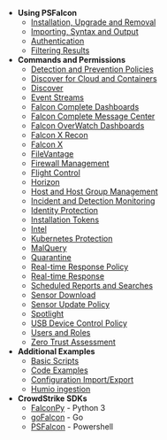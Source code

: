 * __Using PSFalcon__
    + [Installation, Upgrade and Removal](Installation,-Upgrade-and-Removal)
    + [Importing, Syntax and Output](Importing,-Syntax-and-Output)
    + [Authentication](Authentication)
    + [Filtering Results](Filtering-Results)
* __Commands and Permissions__
    + [Detection and Prevention Policies](Detection-and-Prevention-Policies)
    + [Discover for Cloud and Containers](Discover-for-Cloud-and-Containers)
    + [Discover](Discover)
    + [Event Streams](Event-Streams)
    + [Falcon Complete Dashboards](Falcon-Complete-Dashboards)
    + [Falcon Complete Message Center](Falcon-Complete-Message-Center)
    + [Falcon OverWatch Dashboards](Falcon-OverWatch-Dashboards)
    + [Falcon X Recon](Falcon-X-Recon)
    + [Falcon X](Falcon-X)
    + [FileVantage](FileVantage)
    + [Firewall Management](Firewall-Management)
    + [Flight Control](Flight-Control)
    + [Horizon](Horizon)
    + [Host and Host Group Management](Host-and-Host-Group-Management)
    + [Incident and Detection Monitoring](Incident-and-Detection-Monitoring)
    + [Identity Protection](Identity-Protection)
    + [Installation Tokens](Installation-Tokens)
    + [Intel](Intel)
    + [Kubernetes Protection](Kubernetes-Protection)
    + [MalQuery](MalQuery)
    + [Quarantine](Quarantine)
    + [Real-time Response Policy](Real-time-Response-Policy)
    + [Real-time Response](Real-time-Response)
    + [Scheduled Reports and Searches](Scheduled-Reports-and-Searches)
    + [Sensor Download](Sensor-Download)
    + [Sensor Update Policy](Sensor-Update-Policy)
    + [Spotlight](Spotlight)
    + [USB Device Control Policy](USB-Device-Control-Policy)
    + [Users and Roles](Users-and-Roles)
    + [Zero Trust Assessment](Zero-Trust-Assessment)
* __Additional Examples__
    + [Basic Scripts](Basic-Scripts)
    + [Code Examples](Code-Examples)
    + [Configuration Import/Export](Configuration-Import-Export)
    + [Humio ingestion](https://github.com/CrowdStrike/psfalcon/wiki/Humio-Ingestion)
* __CrowdStrike SDKs__
    + [FalconPy](https://github.com/CrowdStrike/falconpy/wiki) - Python 3
    + [goFalcon](https://pkg.go.dev/github.com/crowdstrike/gofalcon) - Go
    + [PSFalcon](https://github.com/CrowdStrike/psfalcon/wiki) - Powershell